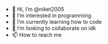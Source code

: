- 👋 Hi, I’m @niket2005
- 👀 I’m interested in programming
- 🌱 I’m currently learning how to code
- 💞️ I’m looking to collaborate on idk
- 📫 How to reach me

<!---
niket2005/niket2005 is a ✨ special ✨ repository because its `README.md` (this file) appears on your GitHub profile.
You can click the Preview link to take a look at your changes.
--->
